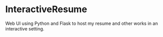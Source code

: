 # InteractiveResume
Web UI using Python and Flask to host my resume and other works in an interactive setting.
